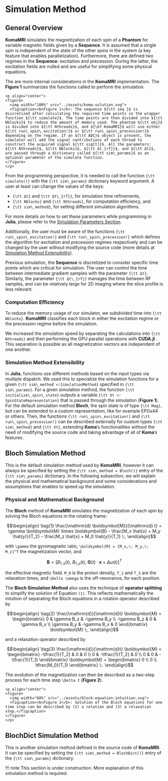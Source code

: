 # Simulation Method

## General Overview

**KomaMRI** simulates the magnetization of each spin of a **Phantom** for variable magnetic fields given by a **Sequence**. It is assumed that a single spin is independent of the state of the other spins in the system (a key feature that enables parallelization). Furthermore, there are defined two regimes in the **Sequence**: excitation and precession. During the latter, the excitation fields are nulled and are useful for simplifying some physical equations.

The are more internal considerations in the **KomaMRI** implementation. The **Figure 1** summarizes the functions called to perform the simulation.
```@raw html
<p align="center">
<figure>
  <img width="100%" src="../assets/koma-solution.svg">
  <figcaption><b>Figure 1</b>: The sequence ${\tt seq }$ is discretized after calculating the required time points in the wrapper function ${\tt simulate}$. The time points are then divided into ${\tt Nblocks}$ to reduce the amount of memory used. The phantom ${\tt obj}$ is divided into ${\tt Nthreads}$, and ${\bf KomaMRI}$ will use either ${\tt run\_spin\_excitation!}$ or ${\tt run\_spin\_precession!}$ depending on the regime. If an ${\tt ADC}$ object is present, the simulator will add the signal contributions of each thread to construct the acquired signal ${\tt sig[t]}$. All the parameters: ${\tt Nthreads}$, ${\tt Nblocks}$, ${\tt Δt_{rf}}$, and ${\tt Δt}$, are passed through a dictionary called ${\tt sim\_params}$ as an optional parameter of the simulate function.
</figure>
</p>
```

From the programming perspective, it is needed to call the function ``{\tt simulate()}`` with the ``{\tt sim\_params}`` dictionary keyword argument. A user at least can change the values of the keys:
* ``{\tt Δt}`` and ``{\tt Δt\_{rf}}``, for simulation time refinements,
* ``{\tt Nblocks}`` and ``{\tt Nthreads}``, for computation efficiency, and
* ``{\tt sim\_method}``, for setting different simulation algorithms.

For more details on how to set these parameters while programming in **Julia**, please refer to the [Simulation Parameters Section](programming-workflow.md#Simulation-Parameters).

Additionally, the user must be aware of the functions ``{\tt run\_spin\_excitation!}`` and ``{\tt run\_spin\_precession!}`` which defines the algorithm for excitation and precession regimes respectively and can be changed by the user without modifying the source code (more details at [Simulation Method Extensibility](#Simulation-Method-Extensibility)).

Previous simulation, the **Sequence** is discretized to consider specific time points which are critical for simulation. The user can control the time between intermediate gradient samples with the parameter ``{\tt Δt}``. Similarly, the parameter ``{\tt Δt\_{rf}}`` manages the time between RF samples, and can be relatively large for 2D imaging where the slice profile is less relevant.

### Computation Efficiency

To reduce the memory usage of our simulator, we subdivided time into ``{\tt Nblocks}``. **KomaMRI** classifies each block in either the excitation regime or the precession regime before the simulation.

We increased the simulation speed by separating the calculations into ``{\tt Nthreads}`` and then performing the GPU parallel operations with **CUDA.jl** . This separation is possible as all magnetization vectors are independent of one another.

### Simulation Method Extensibility

In **Julia**, functions use different methods based on the input types via multiple dispatch. We used this to specialize the simulation functions for a given ``{\tt sim\_method <:SimulationMethod}`` specified in ``{\tt sim\_params}``. For a given simulation method, the function ``{\tt initialize\_spin\_state}`` outputs a variable ``{\tt Xt <: SpinStateRepresentation}`` that is passed through the simulation (**Figure 1**). For the default simulation method **Bloch**, the spin state is of type ``{\tt Mag}``, but can be extended to a custom representation, like for example EPGs44 or others. Then, the functions ``{\tt run\_spin\_excitation!}`` and ``{\tt run\_spin\_precession!}`` can be described externally for custom types ``{\tt sim\_method}`` and ``{\tt Xt}``, extending **Koma**’s functionalities without the need of modifying the source code and taking advantage of all of **Koma**’s features.


## Bloch Simulation Method

This is the default simulation method used by **KomaMRI**, however it can always be specified by setting the ``{\tt sim\_method = Bloch()}`` entry of the ``{\tt sim\_params}`` dictionary. In the following subsection, we will explain the physical and mathematical background and some considerations and assumptions that enables to speed up the simulation.

### Physical and Mathematical Background

The **Bloch** method of **KomaMRI** simulates the magnetization of each spin by solving the Bloch equations in the rotating frame:
```math
\begin{align} \tag{1}

\frac{\mathrm{d} \boldsymbol{M}}{\mathrm{d} t} =
  \gamma \boldsymbol{M} \times \boldsymbol{B}
- \frac{M_x \hat{x} + M_y \hat{y}}{T_2}
- \frac{M_z \hat{x} + M_0 \hat{y}}{T_1} \:,

\end{align}
```

with ``\gamma`` the gyromagnetic ratio, ``\boldsymbol{M} = [M_x,\: M_y,\: M_z]^T`` the magnetization vector, and
```math
\boldsymbol{B} = [B_{1,x}(t),\: B_{1,y}(t),\: \boldsymbol{G}(t) \cdot \boldsymbol{x} + \Delta \omega(t)]^T
```

the effective magnetic field. ``M_0`` is the proton density, ``T_1`` and ``T_2`` are the relaxation times, and ``\Delta \omega`` is the off-resonance, for each position.

The **Bloch Simulation Method** also uses the technique of **operator splitting** to simplify the solution of Equation `(1)`. This reflects mathematically the intuition of separating the Bloch equations in a rotation operator described by
```math
\begin{align} \tag{2}

\frac{\mathrm{d}}{\mathrm{d}t} \boldsymbol{M} =
\begin{bmatrix}
 0          &  \gamma B_z & -\gamma B_y \\
-\gamma B_z &  0          &  \gamma B_x \\
 \gamma B_y & -\gamma B_x &  0
\end{bmatrix}
\boldsymbol{M} \:,

\end{align}
```

and a relaxation operator described by
```math
\begin{align} \tag{3}

\frac{\mathrm{d}}{\mathrm{d}t} \boldsymbol{M} =
\begin{bmatrix}
-\tfrac{1}{T_2} & 0 & 0 \\
0 & -\tfrac{1}{T_2} & 0 \\
0 & 0 & -\tfrac{1}{T_1}
\end{bmatrix}
\boldsymbol{M}
+
\begin{bmatrix}
0 \\
0 \\
\tfrac{M_0}{T_1}
\end{bmatrix} \:.

\end{align}
```

The evolution of the magnetization can then be described as a two-step process for each time step ``\Delta t`` (**Figure 2**).
```@raw html
<p align="center">
<figure>
  <img width="60%" src="../assets/block-equation-intuition.svg">
  <figcaption><b>Figure 2</b>: Solution of the Bloch equations for one time step can be described by (2) a rotation and (3) a relaxation step.</figcaption>
</figure>
</p>
```

## BlochDict Simulation Method

This is another simulation method defined in the source code of **KomaMRI**. It can be specified by setting the ``{\tt sim\_method = BlochDict()}`` entry of the ``{\tt sim\_params}`` dictionary.

!!! note
  This section is under construction. More explanation of this simulation method is required.

